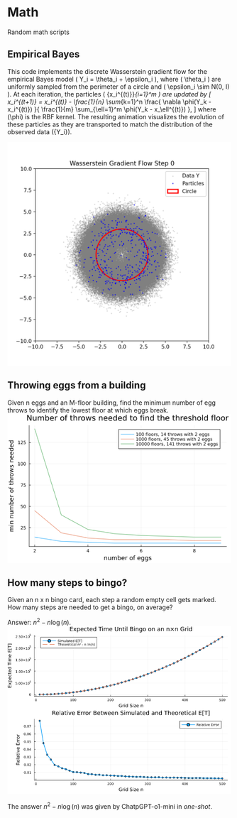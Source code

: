 # Math
Random math scripts

## Empirical Bayes
This code implements the discrete Wasserstein gradient flow for the empirical Bayes model \( Y_i = \theta_i + \epsilon_i \), where \( \theta_i \) are uniformly sampled from the perimeter of a circle and \( \epsilon_i \sim N(0, I) \). At each iteration, the particles \( \{x_i^{(t)}\}_{i=1}^m \) are updated by
\[
x_i^{(t+1)} = x_i^{(t)} - \frac{1}{n} \sum_{k=1}^n \frac{ \nabla \phi(Y_k - x_i^{(t)}) }{ \frac{1}{m} \sum_{\ell=1}^m \phi(Y_k - x_\ell^{(t)}) },
\]
where \(\phi\) is the RBF kernel. The resulting animation visualizes the evolution of these particles as they are transported to match the distribution of the observed data \(\{Y_i\}\).

![Empirical Bayes animation](empirical_bayes.gif)

## Throwing eggs from a building
Given n eggs and an M-floor building, find the minimum number of egg throws to identify the lowest floor at which eggs break.
![plot: number of egg throws to find threshold floor](number_of_egg_throws_to_find_threshold_floor.png)

## How many steps to bingo?
Given an n x n bingo card, each step a random empty cell gets marked. How many steps are needed to get a bingo, on average?

Answer: $n^2 - n \log(n)$.
![plot: number steps to bingo](bingo_simulation_results.png)

The answer $n^2 - n \log(n)$ was given by ChatpGPT-o1-mini in *one-shot*.
